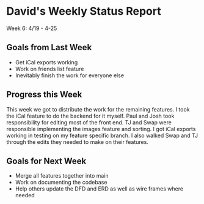 # David's Weekly Status Report

Week 6: 4/19 - 4-25

## Goals from Last Week

* Get iCal exports working
* Work on friends list feature
* Inevitably finish the work for everyone else

## Progress this Week

This week we got to distribute the work for the remaining features. I took the iCal feature to do the backend for it myself. Paul and Josh took responsibility for editing most of the front end. TJ and Swap were responsible implementing the images feature and sorting. I got iCal exports working in testing on my feature specific branch. I also walked Swap and TJ through the edits they needed to make on their features.

## Goals for Next Week

* Merge all features together into main
* Work on documenting the codebase
* Help others update the DFD and ERD as well as wire frames where needed
